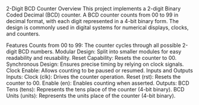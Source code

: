 2-Digit BCD Counter
Overview
This project implements a 2-digit Binary Coded Decimal (BCD) counter. A BCD counter counts from 00 to 99 in decimal format, with each digit represented in a 4-bit binary form. The design is commonly used in digital systems for numerical displays, clocks, and counters.

Features
Counts from 00 to 99: The counter cycles through all possible 2-digit BCD numbers.
Modular Design: Split into smaller modules for easy readability and reusability.
Reset Capability: Resets the counter to 00.
Synchronous Design: Ensures precise timing by relying on clock signals.
Clock Enable: Allows counting to be paused or resumed.
Inputs and Outputs
Inputs:
Clock (clk): Drives the counter operation.
Reset (rst): Resets the counter to 00.
Enable (en): Enables counting when asserted.
Outputs:
BCD Tens (tens): Represents the tens place of the counter (4-bit binary).
BCD Units (units): Represents the units place of the counter (4-bit binary).
